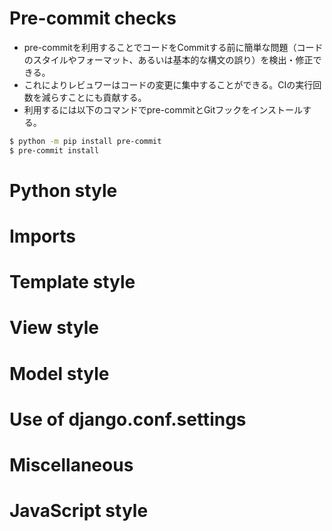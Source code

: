 # Pre-commit checks 
- pre-commitを利用することでコードをCommitする前に簡単な問題（コードのスタイルやフォーマット、あるいは基本的な構文の誤り）を検出・修正できる。
- これによりレビュワーはコードの変更に集中することができる。CIの実行回数を減らすことにも貢献する。
- 利用するには以下のコマンドでpre-commitとGitフックをインストールする。

```bash
$ python -m pip install pre-commit
$ pre-commit install
```

# Python style
# Imports
# Template style
# View style
# Model style
# Use of django.conf.settings
# Miscellaneous
# JavaScript style